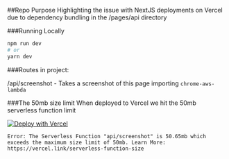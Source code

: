 ##Repo Purpose
Highlighting the issue with NextJS deployments on Vercel due to dependency bundling in the /pages/api directory

###Running Locally
```bash
npm run dev
# or
yarn dev
```

###Routes in project:

/api/screenshot - Takes a screenshot of this page importing `chrome-aws-lambda`

###The 50mb size limit
When deployed to Vercel we hit the 50mb serverless function limit

[![Deploy with Vercel](https://vercel.com/button)](https://vercel.com/new/git/external?repository-url=https%3A%2F%2Fgithub.com%2Ftgeorgiadis%2Fnextjs-vercel-50mb-limit)

```
Error: The Serverless Function "api/screenshot" is 50.65mb which exceeds the maximum size limit of 50mb. Learn More: https://vercel.link/serverless-function-size
```